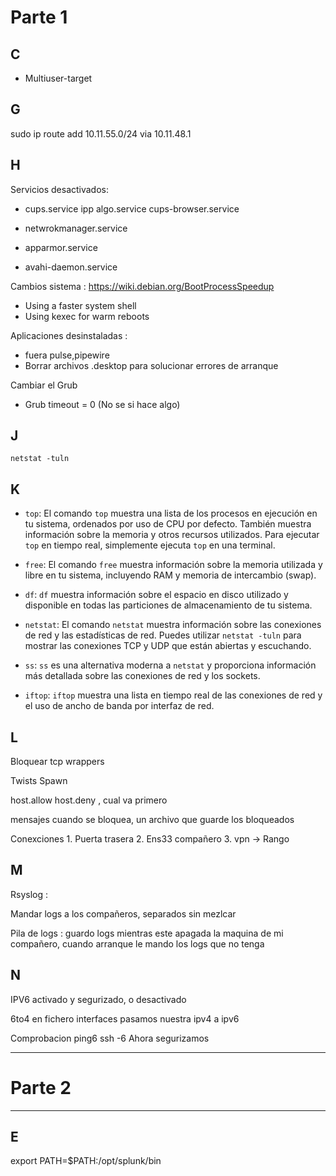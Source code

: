 # Parte 1

## C

 - Multiuser-target


## G

sudo ip route add 10.11.55.0/24 via 10.11.48.1

## H


Servicios desactivados: 

- cups.service 
	ipp algo.service
	cups-browser.service
	
- netwrokmanager.service
- apparmor.service
- avahi-daemon.service


Cambios sistema : 
https://wiki.debian.org/BootProcessSpeedup 

- Using a faster system shell
- Using kexec for warm reboots

Aplicaciones desinstaladas : 

- fuera pulse,pipewire
- Borrar archivos .desktop para solucionar errores de arranque

Cambiar el Grub

- Grub timeout = 0 (No se si hace algo)

## J

`netstat -tuln`

## K

- `top`: El comando `top` muestra una lista de los procesos en ejecución en tu sistema, ordenados por uso de CPU por defecto. También muestra información sobre la memoria y otros recursos utilizados. Para ejecutar `top` en tiempo real, simplemente ejecuta `top` en una terminal.

- `free`: El comando `free` muestra información sobre la memoria utilizada y libre en tu sistema, incluyendo RAM y memoria de intercambio (swap).

- `df`: `df` muestra información sobre el espacio en disco utilizado y disponible en todas las particiones de almacenamiento de tu sistema.

- `netstat`: El comando `netstat` muestra información sobre las conexiones de red y las estadísticas de red. Puedes utilizar `netstat -tuln` para mostrar las conexiones TCP y UDP que están abiertas y escuchando.
    
- `ss`: `ss` es una alternativa moderna a `netstat` y proporciona información más detallada sobre las conexiones de red y los sockets.

- `iftop`: `iftop` muestra una lista en tiempo real de las conexiones de red y el uso de ancho de banda por interfaz de red.

## L

Bloquear tcp wrappers

Twists
Spawn

host.allow host.deny , cual  va primero

mensajes cuando se bloquea, un archivo que guarde los bloqueados


Conexciones
	1. Puerta trasera
	2. Ens33 compañero
	3. vpn -> Rango


## M

Rsyslog  :  

Mandar logs a los compañeros, separados sin mezlcar


Pila de logs :  guardo logs mientras este apagada la maquina de mi compañero, cuando arranque le mando los logs que no tenga

## N

IPV6 activado y segurizado, o desactivado

6to4 en fichero interfaces
pasamos nuestra ipv4 a ipv6

Comprobacion 
	ping6
	ssh -6 
Ahora segurizamos

___
# Parte 2 
___

## E

export PATH=$PATH:/opt/splunk/bin




